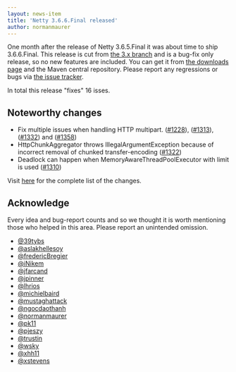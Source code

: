 ```yaml
---
layout: news-item
title: 'Netty 3.6.6.Final released'
author: normanmaurer
---
```


One month after the release of Netty 3.6.5.Final it was about time to ship 3.6.6.Final. This release is cut from [the 3.x branch](https://github.com/netty/netty/tree/3) and is a bug-fix only release, so no new features are included.  You can get it from [the downloads page](http://netty.io/downloads.html) and the Maven central repository.  Please report any regressions or bugs via [the issue tracker](https://github.com/netty/netty/issues).

In total this release "fixes" 16 isses. 

## Noteworthy changes

* Fix multiple issues when handling HTTP multipart. ([#1228](https://github.com/netty/netty/issues/1243)), ([#1313](https://github.com/netty/netty/issues/1313)), ([#1332](https://github.com/netty/netty/issues/1332)) and ([#1358](https://github.com/netty/netty/issues/1358))
* HttpChunkAggregator throws IllegalArgumentException because of incorrect removal of chunked transfer-encoding  ([#1322](https://github.com/netty/netty/issues/1322))
* Deadlock can happen when MemoryAwareThreadPoolExecutor with limit is used ([#1310](https://github.com/netty/netty/issues/1310))

Visit [here](https://github.com/netty/netty/issues?q=milestone%3A3.6.6.Final) for the complete list of the changes.

## Acknowledge

Every idea and bug-report counts and so we thought it is worth mentioning those who helped in this area. Please report an unintended omission.

* [@39tybs](https://github.com/39tybs)
* [@aslakhellesoy](https://github.com/aslakhellesoy)
* [@fredericBregier](https://github.com/fredericBregier)
* [@iNikem](https://github.com/iNikem)
* [@jfarcand](https://github.com/jfarcand)
* [@jpinner](https://github.com/39tybs)
* [@lhrios](https://github.com/lhrios)
* [@michielbaird](https://github.com/michielbaird)
* [@mustaghattack](https://github.com/mustaghattack)
* [@ngocdaothanh](https://github.com/ngocdaothanh)
* [@normanmaurer](https://github.com/normanmaurer)
* [@pk11](https://github.com/pk11)
* [@pjeszy](https://github.com/pjeszy)
* [@trustin](https://github.com/trustin)
* [@wsky](https://github.com/wsky)
* [@xhh11](https://github.com/xhh11)
* [@xstevens](https://github.com/xstevens)

